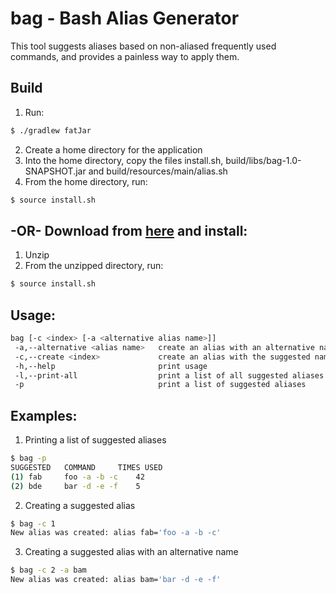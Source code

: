 # bag - Bash Alias Generator

This tool suggests aliases based on non-aliased frequently used commands, and provides a painless way to apply them.


## Build
1. Run:
```bash
$ ./gradlew fatJar
```
2. Create a home directory for the application
3. Into the home directory, copy the files install.sh, build/libs/bag-1.0-SNAPSHOT.jar and build/resources/main/alias.sh
4. From the home directory, run:
```bash
$ source install.sh
```

## -OR- Download from [here][zip] and install:
1. Unzip
2. From the unzipped directory, run:
```bash
$ source install.sh
```

## Usage:
```bash
bag [-c <index> [-a <alternative alias name>]]
 -a,--alternative <alias name>   create an alias with an alternative name
 -c,--create <index>             create an alias with the suggested name
 -h,--help                       print usage
 -l,--print-all                  print a list of all suggested aliases
 -p                              print a list of suggested aliases
 ```

## Examples:
1. Printing a list of suggested aliases
```bash
$ bag -p
SUGGESTED	COMMAND		TIMES USED
(1) fab		foo -a -b -c	42
(2) bde		bar -d -e -f	5
```

2. Creating a suggested alias
```bash
$ bag -c 1
New alias was created: alias fab='foo -a -b -c'
```

3. Creating a suggested alias with an alternative name
```bash
$ bag -c 2 -a bam
New alias was created: alias bam='bar -d -e -f'
```

[zip]: https://github.com/stavshamir/stavshamir.github.io/blob/master/deployed/bag.zip?raw=true